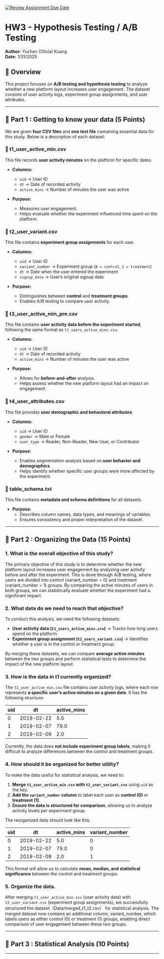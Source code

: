 [![Review Assignment Due Date](https://classroom.github.com/assets/deadline-readme-button-22041afd0340ce965d47ae6ef1cefeee28c7c493a6346c4f15d667ab976d596c.svg)](https://classroom.github.com/a/tQ2iv1EY)
# HW3 - Hypothesis Testing / A/B Testing

**Author:** Yuchen (Olivia) Kuang  
**Date:** 1/31/2025  

## 📌 Overview  
This project focuses on **A/B testing and hypothesis testing** to analyze whether a new platform layout increases user engagement. The dataset consists of user activity logs, experiment group assignments, and user attributes.

---

## 📂 Part 1 : Getting to know your data (5 Points)  
We are given **four CSV files** and **one text file** containing essential data for this study. Below is a description of each dataset:

### 📌 t1_user_active_min.csv
This file records **user activity minutes** on the platform for specific dates.

- **Columns:**
  - `uid` → User ID  
  - `dt` → Date of recorded activity  
  - `active_mins` → Number of minutes the user was active  

- **Purpose:**  
  - Measures user engagement.  
  - Helps evaluate whether the experiment influenced time spent on the platform.  

### 📌 t2_user_variant.csv
This file contains **experiment group assignments** for each user.

- **Columns:**
  - `uid` → User ID  
  - `variant_number` → Experiment group (`0 = control`, `1 = treatment`)  
  - `dt` → Date when the user entered the experiment  
  - `signup_date` → User’s original signup date  

- **Purpose:**  
  - Distinguishes between **control** and **treatment groups**.  
  - Enables A/B testing to compare user activity.  


### 📌 t3_user_active_min_pre.csv
This file contains **user activity data before the experiment started**, following the same format as `t1_users_active_mins.csv`.

- **Columns:**
  - `uid` → User ID  
  - `dt` → Date of recorded activity  
  - `active_mins` → Number of minutes the user was active  

- **Purpose:**  
  - Allows for **before-and-after** analysis.  
  - Helps assess whether the new platform layout had an impact on engagement.  

### 📌 t4_user_attributes.csv
This file provides **user demographic and behavioral attributes**.

- **Columns:**
  - `uid` → User ID  
  - `gender` → Male or Female  
  - `user_type` → Reader, Non-Reader, New User, or Contributor  

- **Purpose:**  
  - Enables segmentation analysis based on **user behavior and demographics**.  
  - Helps identify whether specific user groups were more affected by the experiment.  


### 📌 table_schema.txt 
This file contains **metadata and schema definitions** for all datasets.

- **Purpose:**  
  - Describes column names, data types, and meanings of variables.  
  - Ensures consistency and proper interpretation of the dataset.  

---

## 📂 Part 2 : Organizing the Data (15 Points)  

### 1.	What is the overall objective of this study?
The primary objective of this study is to determine whether the new platform layout increases user engagement by analyzing user activity before and after the experiment. This is done through A/B testing, where users are divided into control (variant_number = 0) and treatment (variant_number = 1) groups. By comparing the active minutes of users in both groups, we can statistically evaluate whether the experiment had a significant impact.

### 2.	What data do we need to reach that objective?
To conduct this analysis, we need the following datasets:  

- **User activity data (`t1_users_active_mins.csv`)** → Tracks how long users spend on the platform.  
- **Experiment group assignment (`t2_users_variant.csv`)** → Identifies whether a user is in the control or treatment group.  

By merging these datasets, we can compare **average active minutes** between the two groups and perform statistical tests to determine the impact of the new platform layout.  

### 3.	How is the data in t1 currently organized?
The `t1_user_active_min.csv` file contains user activity logs, where each row represents **a specific user’s active minutes on a given date**. It has the following structure:  

| uid | dt         | active_mins |
|----|------------|------------|
| 0  | 2019-02-22 | 5.0        |
| 1  | 2019-02-07 | 79.0       |
| 2  | 2019-02-09 | 2.0        |

Currently, the data does **not include experiment group labels**, making it difficult to analyze differences between the control and treatment groups.  

### 4.	How should it be organized for better utility?
To make the data useful for statistical analysis, we need to:  

1. **Merge `t1_user_active_min.csv` with `t2_user_variant.csv`** using `uid` as the key.  
2. **Add the `variant_number` column** to label each user as **control (0)** or **treatment (1)**.  
3. **Ensure the data is structured for comparison**, allowing us to analyze activity levels per experiment group.  

The reorganized data should look like this:  

| uid | dt         | active_mins | variant_number |
|----|------------|------------|---------------|
| 0  | 2019-02-22 | 5.0        | 0             |
| 1  | 2019-02-07 | 79.0       | 0             |
| 2  | 2019-02-09 | 2.0        | 1             |

This format will allow us to calculate **mean, median, and statistical significance** between the control and treatment groups.  

### 5.	Organize the data.
After merging `t1_user_active_min.csv` (user activity data) with `t2_user_variant.csv` (experiment group assignments), we successfully structured the dataset（Data/merged_t1_t2.csv） for statistical analysis. The merged dataset now contains an additional column, variant_number, which labels users as either control (0) or treatment (1) groups, enabling direct comparison of user engagement between these two groups.

---


## 📂 Part 3 : Statistical Analysis (10 Points)

---